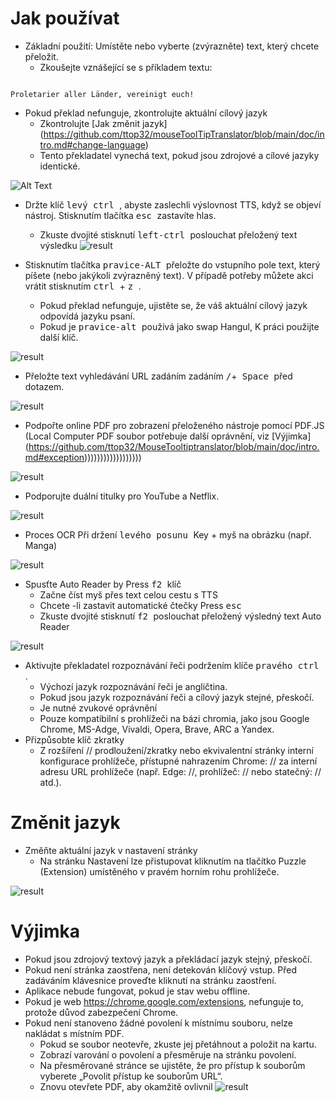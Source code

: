 # Jak používat


- Základní použití: Umístěte nebo vyberte (zvýrazněte) text, který chcete přeložit.
  - Zkoušejte vznášející se s příkladem textu:
```console

Proletarier aller Länder, vereinigt euch!

```

  - Pokud překlad nefunguje, zkontrolujte aktuální cílový jazyk
    - Zkontrolujte [Jak změnit jazyk] (https://github.com/ttop32/mouseToolTipTranslator/blob/main/doc/intro.md#change-language)
    - Tento překladatel vynechá text, pokud jsou zdrojové a cílové jazyky identické.


![Alt Text](/doc/reagre.gif)



- Držte klíč <kbd> levý ctrl </kbd>, abyste zaslechli výslovnost TTS, když se objeví nástroj. Stisknutím tlačítka <kbd> esc </kbd> zastavíte hlas.
  - Zkuste dvojité stisknutí <kbd> left-ctrl </kbd> poslouchat přeložený text výsledku
![result](/doc/20.gif)



- Stisknutím tlačítka <kbd> pravice-ALT </kbd> přeložte do vstupního pole text, který píšete (nebo jakýkoli zvýrazněný text). V případě potřeby můžete akci vrátit stisknutím <kbd> ctrl </kbd> + <kbd> z </kbd>.
  - Pokud překlad nefunguje, ujistěte se, že váš aktuální cílový jazyk odpovídá jazyku psaní.
  - Pokud je <kbd> pravice-alt </kbd> používá jako swap Hangul,
K práci použijte další klíč.


![result](/doc/11.gif)



- Přeložte text vyhledávání URL zadáním zadáním <kbd>/</kbd>+<kbd> Space </kbd> před dotazem.


![result](/doc/21.gif)



- Podpořte online PDF pro zobrazení přeloženého nástroje pomocí PDF.JS (Local Computer PDF soubor potřebuje další oprávnění, viz [Výjimka] (https://github.com/ttop32/MouseTooltiptranslator/blob/main/doc/intro.md#exception))))))))))))))))))


![result](/doc/12.gif)



- Podporujte duální titulky pro YouTube a Netflix.


![result](/doc/16.gif)



- Proces OCR Při držení <kbd> levého posunu </kbd> Key + myš na obrázku (např. Manga)


![result](/doc/15.gif)



- Spusťte Auto Reader by Press <kbd> f2 </kbd> klíč
  - Začne číst myš přes text celou cestu s TTS
  - Chcete -li zastavit automatické čtečky Press <kbd> esc </kbd>
  - Zkuste dvojité stisknutí <kbd> f2 </kbd> poslouchat přeložený výsledný text Auto Reader


![result](/doc/30.gif)



- Aktivujte překladatel rozpoznávání řeči podržením klíče <kbd> pravého ctrl </kbd>.
  - Výchozí jazyk rozpoznávání řeči je angličtina.
  - Pokud jsou jazyk rozpoznávání řeči a cílový jazyk stejné, přeskočí.
  - Je nutné zvukové oprávnění
  - Pouze kompatibilní s prohlížeči na bázi chromia, jako jsou Google Chrome, MS-Adge, Vivaldi, Opera, Brave, ARC a Yandex.
- Přizpůsobte klíč zkratky
  - Z rozšíření // prodloužení/zkratky nebo ekvivalentní stránky interní konfigurace prohlížeče, přístupné nahrazením Chrome: // za interní adresu URL prohlížeče (např. Edge: //, prohlížeč: // nebo statečný: // atd.).
# Změnit jazyk
- Změňte aktuální jazyk v nastavení stránky
  - Na stránku Nastavení lze přistupovat kliknutím na tlačítko Puzzle (Extension) umístěného v pravém horním rohu prohlížeče.


![result](/doc/14.gif)





# Výjimka


- Pokud jsou zdrojový textový jazyk a překládací jazyk stejný, přeskočí.
- Pokud není stránka zaostřena, není detekován klíčový vstup.
Před zadáváním klávesnice proveďte kliknutí na stránku zaostření.
- Aplikace nebude fungovat, pokud je stav webu offline.
- Pokud je web <https://chrome.google.com/extensions>, nefunguje to, protože důvod zabezpečení Chrome.
- Pokud není stanoveno žádné povolení k místnímu souboru, nelze nakládat s místním PDF.
  - Pokud se soubor neotevře, zkuste jej přetáhnout a položit na kartu.
  - Zobrazí varování o povolení a přesměruje na stránku povolení.
  - Na přesměrované stránce se ujistěte, že pro přístup k souborům vyberete „Povolit přístup ke souborům URL“.
  - Znovu otevřete PDF, aby okamžitě ovlivnil
![result](/doc/10.gif)
